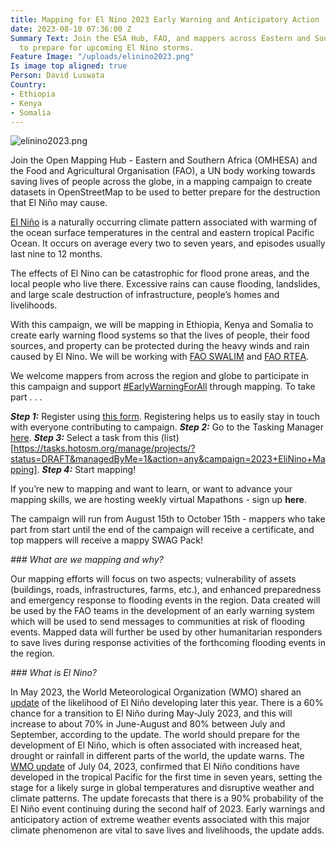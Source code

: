 ```yaml
---
title: Mapping for El Nino 2023 Early Warning and Anticipatory Action
date: 2023-08-10 07:36:00 Z
Summary Text: Join the ESA Hub, FAO, and mappers across Eastern and Southern Africa
  to prepare for upcoming El Nino storms.
Feature Image: "/uploads/elinino2023.png"
Is image top aligned: true
Person: David Luswata
Country:
- Ethiopia
- Kenya
- Somalia
---
```


![elinino2023.png](/uploads/elinino2023.png)

Join the Open Mapping Hub - Eastern and Southern Africa (OMHESA) and the Food and Agricultural Organisation (FAO), a UN body working towards saving lives of people across the globe, in a mapping campaign to create datasets in OpenStreetMap to be used to better prepare for the destruction that El Niño may cause.

[El Niño](https://public.wmo.int/en/media/press-release/wmo-update-prepare-el-ni%C3%B1o) is a naturally occurring climate pattern associated with warming of the ocean surface temperatures in the central and eastern tropical Pacific Ocean. It occurs on average every two to seven years, and episodes usually last nine to 12 months.

The effects of El Nino can be catastrophic for flood prone areas, and the local people who live there. Excessive rains can cause flooding, landslides, and large scale destruction of infrastructure, people’s homes and livelihoods.

With this campaign, we will be mapping in Ethiopia, Kenya and Somalia to create early warning flood systems so that the lives of people, their food sources, and property can be protected during the heavy winds and rain caused by El Nino. We will be working with [FAO SWALIM](http://www.faoswalim.org/) and [FAO RTEA](https://www.fao.org/africa/eastern-africa/en/).

We welcome mappers from across the region and globe to participate in this campaign and support [#EarlyWarningForAll](https://www.undrr.org/early-warnings-for-all) through mapping. To take part . . .

***Step 1:*** Register using [this form](https://forms.gle/4Vn5teNCy59ZZzj67). Registering helps us to easily stay in touch with everyone contributing to campaign.
***Step 2:*** Go to the Tasking Manager [here](https://tasks.hotosm.org/).
***Step 3:*** Select a task from this (list)[https://tasks.hotosm.org/manage/projects/?status=DRAFT&managedByMe=1&action=any&campaign=2023+EliNino+Mapping].
***Step 4:*** Start mapping!

If you’re new to mapping and want to learn, or want to advance your mapping skills, we are hosting weekly virtual Mapathons - sign up **here**.

The campaign will run from August 15th to October 15th - mappers who take part from start until the end of the campaign will receive a certificate, and top mappers will receive a mappy SWAG Pack! 

*### What are we mapping and why?*

Our mapping efforts will focus on two aspects; vulnerability of assets (buildings, roads, infrastructures, farms, etc.), and enhanced preparedness and emergency response to flooding events in the region. Data created will be used by the FAO teams in the development of an early warning system which will be used to send messages to communities at risk of flooding events. Mapped data will further be used by other humanitarian responders to save lives during response activities of the forthcoming flooding events in the region.

*### What is El Nino?*

In May 2023, the World Meteorological Organization (WMO) shared an [update](https://public.wmo.int/en/media/press-release/wmo-update-prepare-el-ni%C3%B1o) of the likelihood of El Niño developing later this year. There is a 60% chance for a transition to El Niño during May-July 2023, and this will increase to about 70% in June-August and 80% between July and September, according to the update. The world should prepare for the development of El Niño, which is often associated with increased heat, drought or rainfall in different parts of the world, the update warns. The [WMO update](https://public.wmo.int/en/media/press-release/world-meteorological-organization-declares-onset-of-el-ni%C3%B1o-conditions) of July 04, 2023, confirmed that El Niño conditions have developed in the tropical Pacific for the first time in seven years, setting the stage for a likely surge in global temperatures and disruptive weather and climate patterns. The update forecasts that there is a 90% probability of the El Niño event continuing during the second half of 2023. Early warnings and anticipatory action of extreme weather events associated with this major climate phenomenon are vital to save lives and livelihoods, the update adds.
